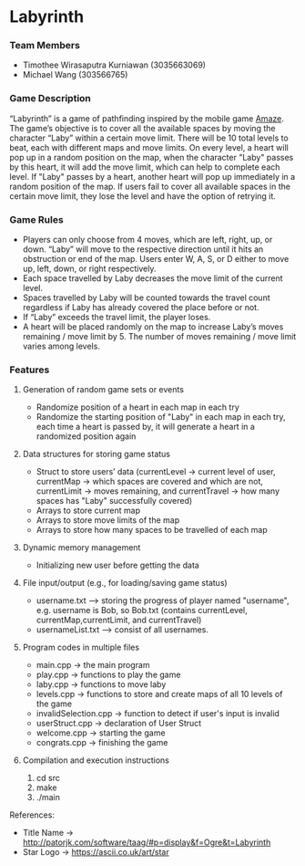 # Labyrinth

### Team Members

- Timothee Wirasaputra Kurniawan (3035663069)
- Michael Wang (303566765)

### Game Description

“Labyrinth” is a game of pathfinding inspired by the mobile game [Amaze](https://play.google.com/store/apps/details?id=com.crazylabs.amaze.game&hl=en). The game’s objective is to cover all the available spaces by moving the character “Laby” within a certain move limit. There will be 10 total levels to beat, each with different maps and move limits. On every level, a heart will pop up in a random position on the map, when the character "Laby" passes by this heart, it will add the move limit, which can help to complete each level. If "Laby" passes by a heart, another heart will pop up immediately in a random position of the map. If users fail to cover all available spaces in the certain move limit, they lose the level and have the option of retrying it.

### Game Rules

- Players can only choose from 4 moves, which are left, right, up, or down. “Laby” will move to the respective direction until it hits an obstruction or end of the map. Users enter W, A, S, or D either to move up, left, down, or right respectively.
- Each space travelled by Laby decreases the move limit of the current level.
- Spaces travelled by Laby will be counted towards the travel count regardless if Laby has already covered the place before or not.
- If “Laby” exceeds the travel limit, the player loses.
- A heart will be placed randomly on the map to increase Laby’s moves remaining / move limit by 5. The number of moves remaining / move limit varies among levels.

### Features

1. Generation of random game sets or events

   - Randomize position of a heart in each map in each try
   - Randomize the starting position of "Laby" in each map in each try, each time a heart is passed by, it will generate a heart in a randomized position again

2. Data structures for storing game status

   - Struct to store users’ data (currentLevel -> current level of user, currentMap -> which spaces are covered and which are not, currentLimit -> moves remaining, and currentTravel -> how many spaces has "Laby" successfully covered)
   - Arrays to store current map
   - Arrays to store move limits of the map
   - Arrays to store how many spaces to be travelled of each map

3. Dynamic memory management

   - Initializing new user before getting the data

4. File input/output (e.g., for loading/saving game status)

   - username.txt --> storing the progress of player named "username", e.g. username is Bob, so Bob.txt (contains currentLevel, currentMap,currentLimit, and currentTravel)
   - usernameList.txt --> consist of all usernames.

5. Program codes in multiple files
   - main.cpp → the main program
   - play.cpp → functions to play the game
   - laby.cpp → functions to move laby
   - levels.cpp → functions to store and create maps of all 10 levels of the game
   - invalidSelection.cpp → function to detect if user's input is invalid
   - userStruct.cpp → declaration of User Struct
   - welcome.cpp → starting the game
   - congrats.cpp → finishing the game
 
 6. Compilation and execution instructions
    1. cd src
    2. make
    3. ./main

References:
   - Title Name → http://patorjk.com/software/taag/#p=display&f=Ogre&t=Labyrinth
   - Star Logo → https://ascii.co.uk/art/star
